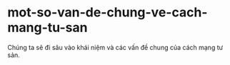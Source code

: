 # mot-so-van-de-chung-ve-cach-mang-tu-san
Chúng ta sẽ đi sâu vào khái niệm và các vấn đề chung của cách mạng tư sản. 
